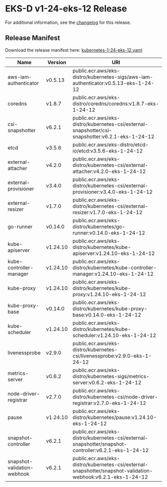 # EKS-D v1-24-eks-12 Release

For additional information, see the [changelog](CHANGELOG-v1-24-eks-12.md) for this release.

## Release Manifest

Download the release manifest here: [kubernetes-1-24-eks-12.yaml](https://distro.eks.amazonaws.com/kubernetes-1-24/kubernetes-1-24-eks-12.yaml)

| Name | Version | URI |
|------|---------|-----|
| aws-iam-authenticator | v0.5.13 | public.ecr.aws/eks-distro/kubernetes-sigs/aws-iam-authenticator:v0.5.13-eks-1-24-12 |
| coredns | v1.8.7 | public.ecr.aws/eks-distro/coredns/coredns:v1.8.7-eks-1-24-12 |
| csi-snapshotter | v6.2.1 | public.ecr.aws/eks-distro/kubernetes-csi/external-snapshotter/csi-snapshotter:v6.2.1-eks-1-24-12 |
| etcd | v3.5.6 | public.ecr.aws/eks-distro/etcd-io/etcd:v3.5.6-eks-1-24-12 |
| external-attacher | v4.2.0 | public.ecr.aws/eks-distro/kubernetes-csi/external-attacher:v4.2.0-eks-1-24-12 |
| external-provisioner | v3.4.0 | public.ecr.aws/eks-distro/kubernetes-csi/external-provisioner:v3.4.0-eks-1-24-12 |
| external-resizer | v1.7.0 | public.ecr.aws/eks-distro/kubernetes-csi/external-resizer:v1.7.0-eks-1-24-12 |
| go-runner | v0.14.0 | public.ecr.aws/eks-distro/kubernetes/go-runner:v0.14.0-eks-1-24-12 |
| kube-apiserver | v1.24.10 | public.ecr.aws/eks-distro/kubernetes/kube-apiserver:v1.24.10-eks-1-24-12 |
| kube-controller-manager | v1.24.10 | public.ecr.aws/eks-distro/kubernetes/kube-controller-manager:v1.24.10-eks-1-24-12 |
| kube-proxy | v1.24.10 | public.ecr.aws/eks-distro/kubernetes/kube-proxy:v1.24.10-eks-1-24-12 |
| kube-proxy-base | v0.14.0 | public.ecr.aws/eks-distro/kubernetes/kube-proxy-base:v0.14.0-eks-1-24-12 |
| kube-scheduler | v1.24.10 | public.ecr.aws/eks-distro/kubernetes/kube-scheduler:v1.24.10-eks-1-24-12 |
| livenessprobe | v2.9.0 | public.ecr.aws/eks-distro/kubernetes-csi/livenessprobe:v2.9.0-eks-1-24-12 |
| metrics-server | v0.6.2 | public.ecr.aws/eks-distro/kubernetes-sigs/metrics-server:v0.6.2-eks-1-24-12 |
| node-driver-registrar | v2.7.0 | public.ecr.aws/eks-distro/kubernetes-csi/node-driver-registrar:v2.7.0-eks-1-24-12 |
| pause | v1.24.10 | public.ecr.aws/eks-distro/kubernetes/pause:v1.24.10-eks-1-24-12 |
| snapshot-controller | v6.2.1 | public.ecr.aws/eks-distro/kubernetes-csi/external-snapshotter/snapshot-controller:v6.2.1-eks-1-24-12 |
| snapshot-validation-webhook | v6.2.1 | public.ecr.aws/eks-distro/kubernetes-csi/external-snapshotter/snapshot-validation-webhook:v6.2.1-eks-1-24-12 |
